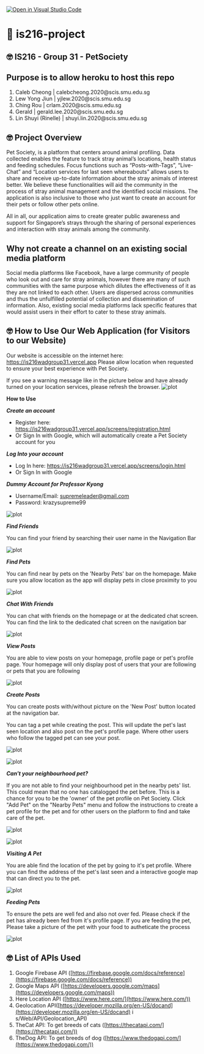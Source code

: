 
[![Open in Visual Studio Code](https://classroom.github.com/assets/open-in-vscode-f059dc9a6f8d3a56e377f745f24479a46679e63a5d9fe6f495e02850cd0d8118.svg)](https://classroom.github.com/online_ide?assignment_repo_id=454214&assignment_repo_type=GroupAssignmentRepo)

# :wave: is216-project

  

## 🤓 IS216 - Group 31 - PetSociety

## Purpose is to allow heroku to host this repo

<ol>

<li>Caleb Cheong | calebcheong.2020@scis.smu.edu.sg</li>

<li>Lew Yong Jiun | yjlew.2020@scis.smu.edu.sg</li>

<li>Ching Rou | crlam.2020@scis.smu.edu.sg</li>

<li>Gerald | gerald.lee.2020@scis.smu.edu.sg</li>

<li>Lin Shuyi (Rinelle) | shuyi.lin.2020@scis.smu.edu.sg</li>

</ol>

  

## 🤓 Project Overview ##

Pet Society, is a platform that centers around animal profiling. Data collected enables the feature to track stray animal’s locations, health status and feeding schedules. Focus functions such as “Posts-with-Tags”, “Live-Chat” and “Location services for last seen whereabouts” allows users to share and receive up-to-date information about the stray animals of interest better. We believe these functionalities will aid the community in the process of stray animal management and the identified social missions. The application is also inclusive to those who just want to create an account for their pets or follow other pets online.

  

All in all, our application aims to create greater public awareness and support for Singapore’s strays through the sharing of personal experiences and interaction with stray animals among the community.

  

## Why not create a channel on an existing social media platform ##

Social media platforms like Facebook, have a large community of people who look out and care for stray animals, however there are many of such communities with the same purpose which dilutes the effectiveness of it as they are not linked to each other. Users are dispersed across communities and thus the unfulfilled potential of collection and dissemination of information. Also, existing social media platforms lack specific features that would assist users in their effort to cater to these stray animals.

  

## 🤓 How to Use Our Web Application (for Visitors to our Website) ##

Our website is accessible on the internet here: https://is216wadgroup31.vercel.app
Please allow location when requested to ensure your best experience with Pet Society.

If you see a warning message like in the picture below and have already turned on your location services, please refresh the browser.
![plot](./readmePhotos/enableLocationWarning.png)
  

**How to Use**

***Create an account***

* Register here: https://is216wadgroup31.vercel.app/screens/registration.html
* Or Sign In with Google, which will automatically create a Pet Society account for you

***Log Into your account***

* Log In here: https://is216wadgroup31.vercel.app/screens/login.html
* Or Sign In with Google

***Dummy Account for Professor Kyong***

* Username/Email: supremeleader@gmail.com
* Password: krazysupreme99

![plot](./readmePhotos/LoginRegistraionInstructions.png)


***Find Friends***

You can find your friend by searching their user name in the Navigation Bar


![plot](./readmePhotos/findFriends.png)


***Find Pets***

You can find near by pets on the 'Nearby Pets' bar on the homepage. Make sure you allow location as the app will display pets in close proximity to you

![plot](./readmePhotos/findNearbyPets.png)

***Chat With Friends***

You can chat with friends on the homepage or at the dedicated chat screen. You can find the link to the dedicated chat screen on the navigation bar

![plot](./readmePhotos/chatWithFriend.png)

***View Posts***

You are able to view posts on your homepage, profile page or pet's profile page. Your homepage will only display post of users that your are following or pets that you are following

![plot](./readmePhotos/viewPost.png)


***Create Posts***

You can create posts with/without picture on the 'New Post' button located at the navigation bar.

You can tag a pet while creating the post. This will update the pet's last seen location and also post on the pet's profile page. Where other users who follow the tagged pet can see your post.

![plot](./readmePhotos/createPost1.png)

![plot](./readmePhotos/createPost2.jpg)

***Can't your neighbourhood pet?***

If you are not able to find your neighbourhood pet in the nearby pets' list. This could mean that no one has catalogged the pet before. This is a chance for you to be the 'owner' of the pet profile on Pet Society. Click "Add Pet" on the "Nearby Pets" menu and follow the instructions to create a pet profile for the pet and for other users on the platform to find and take care of the pet.

![plot](./readmePhotos/addingNewPetMenu.png)

![plot](./readmePhotos/addingNewPet.jpg)

***Visiting A Pet***

You are able find the location of the pet by going to it's pet profile. Where you can find the address of the pet's last seen and a interactive google map that can direct you to the pet. 

![plot](./readmePhotos/findingPet.jpg)


***Feeding Pets***

To ensure the pets are well fed and also not over fed. Please check if the pet has already been fed from it's profile page. If you are feeding the pet, Please take a picture of the pet with your food to autheticate the process 

![plot](./readmePhotos/feedingPet2.jpg)

  
  

## 🤓 List of APIs Used ##

1. Google Firebase API ([https://firebase.google.com/docs/reference](https://firebase.google.com/docs/reference))
2. Google Maps API ([https://developers.google.com/maps](https://developers.google.com/maps))
3. Here Location API ([https://www.here.com/](https://www.here.com/))
4. Geolocation API([https://developer.mozilla.org/en-US/docand](https://developer.mozilla.org/en-US/docand) i s/Web/API/Geolocation_API)
5. TheCat API: To get breeds of cats ([https://thecatapi.com/](https://thecatapi.com/))
6. TheDog API: To get breeds of dog ([https://www.thedogapi.com/](https://www.thedogapi.com/))
